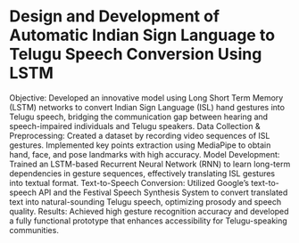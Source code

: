 # Design and Development of Automatic Indian Sign Language to Telugu Speech Conversion Using LSTM
Objective: Developed an innovative model using Long Short Term Memory (LSTM) networks to convert Indian Sign Language (ISL) hand gestures into Telugu speech, bridging the communication gap between hearing and speech-impaired individuals and Telugu speakers.
Data Collection & Preprocessing: Created a dataset by recording video sequences of ISL gestures. Implemented key points extraction using MediaPipe to obtain hand, face, and pose landmarks with high accuracy.
Model Development: Trained an LSTM-based Recurrent Neural Network (RNN) to learn long-term dependencies in gesture sequences, effectively translating ISL gestures into textual format.
Text-to-Speech Conversion: Utilized Google’s text-to-speech API and the Festival Speech Synthesis System to convert translated text into natural-sounding Telugu speech, optimizing prosody and speech quality.
Results: Achieved high gesture recognition accuracy and developed a fully functional prototype that enhances accessibility for Telugu-speaking communities.
